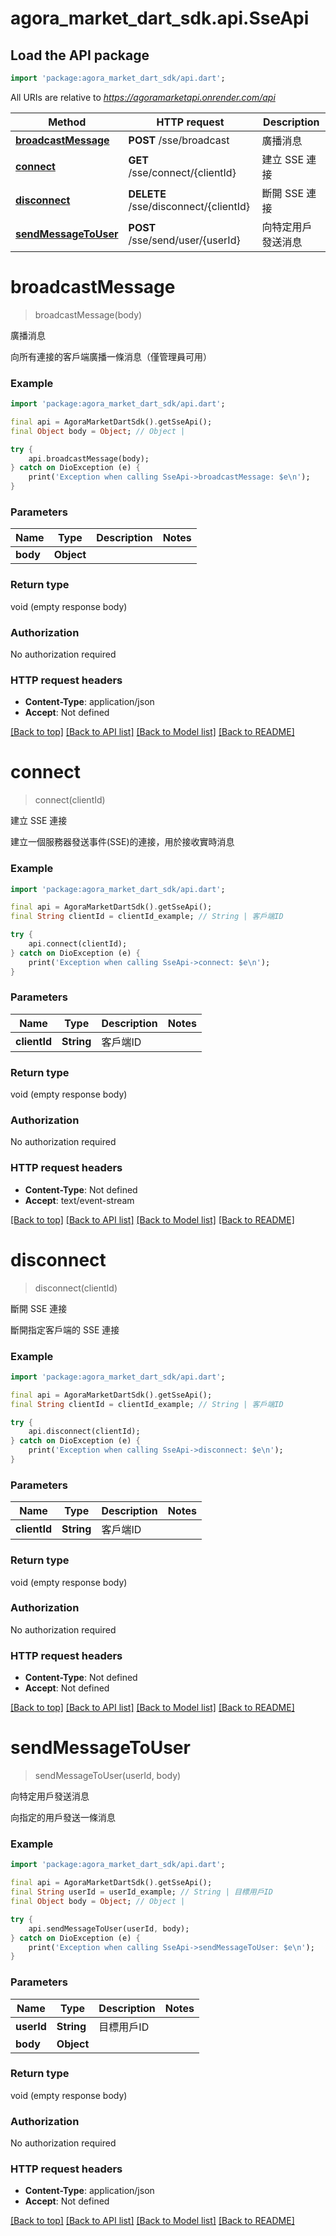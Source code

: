 # agora_market_dart_sdk.api.SseApi

## Load the API package
```dart
import 'package:agora_market_dart_sdk/api.dart';
```

All URIs are relative to *https://agoramarketapi.onrender.com/api*

Method | HTTP request | Description
------------- | ------------- | -------------
[**broadcastMessage**](SseApi.md#broadcastmessage) | **POST** /sse/broadcast | 廣播消息
[**connect**](SseApi.md#connect) | **GET** /sse/connect/{clientId} | 建立 SSE 連接
[**disconnect**](SseApi.md#disconnect) | **DELETE** /sse/disconnect/{clientId} | 斷開 SSE 連接
[**sendMessageToUser**](SseApi.md#sendmessagetouser) | **POST** /sse/send/user/{userId} | 向特定用戶發送消息


# **broadcastMessage**
> broadcastMessage(body)

廣播消息

向所有連接的客戶端廣播一條消息（僅管理員可用）

### Example
```dart
import 'package:agora_market_dart_sdk/api.dart';

final api = AgoraMarketDartSdk().getSseApi();
final Object body = Object; // Object | 

try {
    api.broadcastMessage(body);
} catch on DioException (e) {
    print('Exception when calling SseApi->broadcastMessage: $e\n');
}
```

### Parameters

Name | Type | Description  | Notes
------------- | ------------- | ------------- | -------------
 **body** | **Object**|  | 

### Return type

void (empty response body)

### Authorization

No authorization required

### HTTP request headers

 - **Content-Type**: application/json
 - **Accept**: Not defined

[[Back to top]](#) [[Back to API list]](../README.md#documentation-for-api-endpoints) [[Back to Model list]](../README.md#documentation-for-models) [[Back to README]](../README.md)

# **connect**
> connect(clientId)

建立 SSE 連接

建立一個服務器發送事件(SSE)的連接，用於接收實時消息

### Example
```dart
import 'package:agora_market_dart_sdk/api.dart';

final api = AgoraMarketDartSdk().getSseApi();
final String clientId = clientId_example; // String | 客戶端ID

try {
    api.connect(clientId);
} catch on DioException (e) {
    print('Exception when calling SseApi->connect: $e\n');
}
```

### Parameters

Name | Type | Description  | Notes
------------- | ------------- | ------------- | -------------
 **clientId** | **String**| 客戶端ID | 

### Return type

void (empty response body)

### Authorization

No authorization required

### HTTP request headers

 - **Content-Type**: Not defined
 - **Accept**: text/event-stream

[[Back to top]](#) [[Back to API list]](../README.md#documentation-for-api-endpoints) [[Back to Model list]](../README.md#documentation-for-models) [[Back to README]](../README.md)

# **disconnect**
> disconnect(clientId)

斷開 SSE 連接

斷開指定客戶端的 SSE 連接

### Example
```dart
import 'package:agora_market_dart_sdk/api.dart';

final api = AgoraMarketDartSdk().getSseApi();
final String clientId = clientId_example; // String | 客戶端ID

try {
    api.disconnect(clientId);
} catch on DioException (e) {
    print('Exception when calling SseApi->disconnect: $e\n');
}
```

### Parameters

Name | Type | Description  | Notes
------------- | ------------- | ------------- | -------------
 **clientId** | **String**| 客戶端ID | 

### Return type

void (empty response body)

### Authorization

No authorization required

### HTTP request headers

 - **Content-Type**: Not defined
 - **Accept**: Not defined

[[Back to top]](#) [[Back to API list]](../README.md#documentation-for-api-endpoints) [[Back to Model list]](../README.md#documentation-for-models) [[Back to README]](../README.md)

# **sendMessageToUser**
> sendMessageToUser(userId, body)

向特定用戶發送消息

向指定的用戶發送一條消息

### Example
```dart
import 'package:agora_market_dart_sdk/api.dart';

final api = AgoraMarketDartSdk().getSseApi();
final String userId = userId_example; // String | 目標用戶ID
final Object body = Object; // Object | 

try {
    api.sendMessageToUser(userId, body);
} catch on DioException (e) {
    print('Exception when calling SseApi->sendMessageToUser: $e\n');
}
```

### Parameters

Name | Type | Description  | Notes
------------- | ------------- | ------------- | -------------
 **userId** | **String**| 目標用戶ID | 
 **body** | **Object**|  | 

### Return type

void (empty response body)

### Authorization

No authorization required

### HTTP request headers

 - **Content-Type**: application/json
 - **Accept**: Not defined

[[Back to top]](#) [[Back to API list]](../README.md#documentation-for-api-endpoints) [[Back to Model list]](../README.md#documentation-for-models) [[Back to README]](../README.md)

